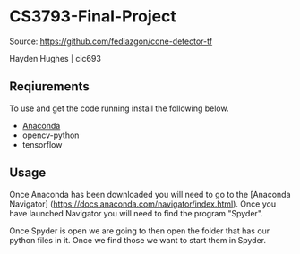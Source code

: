 # CS3793-Final-Project

Source: https://github.com/fediazgon/cone-detector-tf

Hayden Hughes | cic693

## Reqiurements 

To use and get the code running install the following below.

- [Anaconda](https://www.anaconda.com/products/distribution)
- opencv-python
- tensorflow

## Usage

Once Anaconda has been downloaded you will need to go to the [Anaconda Navigator] (https://docs.anaconda.com/navigator/index.html). Once you have launched Navigator you will need to find the program "Spyder".

Once Spyder is open we are going to then open the folder that has our python files in it. Once we find those we want to start them in Spyder.
